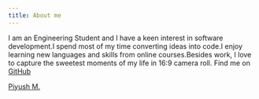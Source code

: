 ```yaml
---
title: About me
---
```

I am an Engineering Student and I have a keen interest in software development.I spend most of my time converting ideas into code.I enjoy learning new languages and skills from online courses.Besides work, I love to capture the sweetest moments of my life in 16:9 camera roll.
Find me on [GitHub](https://github.com/piyush97) 

<div class="LI-profile-badge"  data-version="v1" data-size="large" data-locale="en_US" data-type="vertical" data-theme="dark" data-vanity="piyush24"><a class="LI-simple-link" href='https://in.linkedin.com/in/piyush24?trk=profile-badge'>Piyush M.</a></div>
